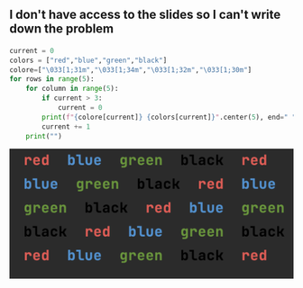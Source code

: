 ## I don't have access to the slides so I can't write down the problem

```.py
current = 0
colors = ["red","blue","green","black"]
colore=["\033[1;31m","\033[1;34m","\033[1;32m","\033[1;30m"]
for rows in range(5):
    for column in range(5):
        if current > 3:
            current = 0
        print(f"{colore[current]} {colors[current]}".center(5), end=" ")
        current += 1
    print("")
```
![](quiz61_pic.png)
